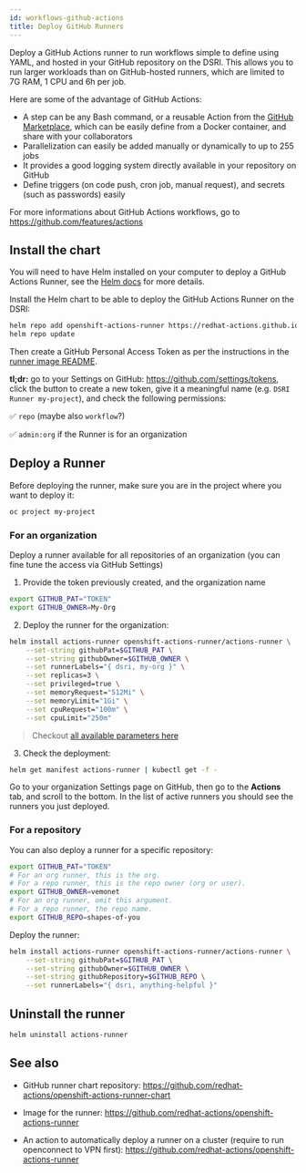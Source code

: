```yaml
---
id: workflows-github-actions
title: Deploy GitHub Runners
---
```


Deploy a GitHub Actions runner to run workflows simple to define using YAML, and hosted in your GitHub repository on the DSRI. This allows you to run larger workloads than on GitHub-hosted runners, which are limited to 7G RAM, 1 CPU and 6h per job.

Here are some of the advantage of GitHub Actions:

* A step can be any Bash command, or a reusable Action from the [GitHub Marketplace](https://github.com/marketplace/), which can be easily define from a Docker container, and share with your collaborators
* Parallelization can easily be added manually or dynamically to up to 255 jobs
* It provides a good logging system directly available in your repository on GitHub
* Define triggers (on code push, cron job, manual request), and secrets (such as passwords) easily

For more informations about GitHub Actions workflows, go to https://github.com/features/actions

## Install the chart

You will need to have Helm installed on your computer to deploy a GitHub Actions Runner, see the [Helm docs](/docs/helm) for more details.

Install the Helm chart to be able to deploy the GitHub Actions Runner on the DSRI:

```bash
helm repo add openshift-actions-runner https://redhat-actions.github.io/openshift-actions-runner-chart
helm repo update
```

Then create a GitHub Personal Access Token as per the instructions in the [runner image README](https://github.com/redhat-actions/openshift-actions-runner#pat-guidelines).

**tl;dr:** go to your Settings on GitHub: https://github.com/settings/tokens, click the button to create a new token, give it a meaningful name (e.g. `DSRI Runner my-project`), and check the following permissions:

✅️ `repo` (maybe also `workflow`?)

✅️ `admin:org` if the Runner is for an organization

## Deploy a Runner 

Before deploying the runner, make sure you are in the project where you want to deploy it:

```bash
oc project my-project
```

### For an organization

Deploy a runner available for all repositories of an organization (you can fine tune the access via GitHub Settings)

1. Provide the token previously created, and the organization name

```bash
export GITHUB_PAT="TOKEN"
export GITHUB_OWNER=My-Org
```

2. Deploy the runner for the organization:

```bash
helm install actions-runner openshift-actions-runner/actions-runner \
    --set-string githubPat=$GITHUB_PAT \
    --set-string githubOwner=$GITHUB_OWNER \
    --set runnerLabels="{ dsri, my-org }" \
    --set replicas=3 \
    --set privileged=true \
    --set memoryRequest="512Mi" \
    --set memoryLimit="1Gi" \
    --set cpuRequest="100m" \
    --set cpuLimit="250m"
```

> Checkout [all available parameters here](https://github.com/redhat-actions/openshift-actions-runner-chart/blob/main/values.yaml)

3. Check the deployment:

```bash
helm get manifest actions-runner | kubectl get -f -
```

Go to your organization Settings page on GitHub, then go to the **Actions** tab, and scroll to the bottom. In the list of active runners you should see the runners you just deployed. 

### For a repository

You can also deploy a runner for a specific repository:

```bash
export GITHUB_PAT="TOKEN"
# For an org runner, this is the org.
# For a repo runner, this is the repo owner (org or user).
export GITHUB_OWNER=vemonet
# For an org runner, omit this argument. 
# For a repo runner, the repo name.
export GITHUB_REPO=shapes-of-you
```

Deploy the runner:

```bash
helm install actions-runner openshift-actions-runner/actions-runner \
    --set-string githubPat=$GITHUB_PAT \
    --set-string githubOwner=$GITHUB_OWNER \
    --set-string githubRepository=$GITHUB_REPO \
    --set runnerLabels="{ dsri, anything-helpful }"
```

## Uninstall the runner

```bash
helm uninstall actions-runner
```

## See also

* GitHub runner chart repository: https://github.com/redhat-actions/openshift-actions-runner-chart

* Image for the runner: https://github.com/redhat-actions/openshift-actions-runner

* An action to automatically deploy a runner on a cluster (require to run openconnect to VPN first): https://github.com/redhat-actions/openshift-actions-runner